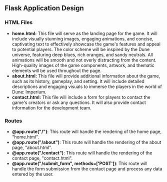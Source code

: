 ## Flask Application Design

### HTML Files
- **home.html:** This file will serve as the landing page for the game. It will include visually stunning images, engaging animations, and concise, captivating text to effectively showcase the game's features and appeal to potential players. The color scheme will be inspired by the Dune universe, featuring deep blues, rich oranges, and sandy neutrals. All animations will be smooth and not overly distracting from the content. High-quality images of the game components, artwork, and thematic elements will be used throughout the page.
- **about.html:** This file will provide additional information about the game, such as its history, gameplay, and setting. It will include detailed descriptions and engaging visuals to immerse the players in the world of Dune: Imperium.
- **contact.html:** This file will include a form for players to contact the game's creators or ask any questions. It will also provide contact information for the development team.

### Routes
- **@app.route("/")**: This route will handle the rendering of the home page, "home.html".
- **@app.route("/about")**: This route will handle the rendering of the about page, "about.html".
- **@app.route("/contact")**: This route will handle the rendering of the contact page, "contact.html".
- **@app.route("/submit_form", methods=['POST'])**: This route will handle the form submission from the contact page and process any data entered by the user.